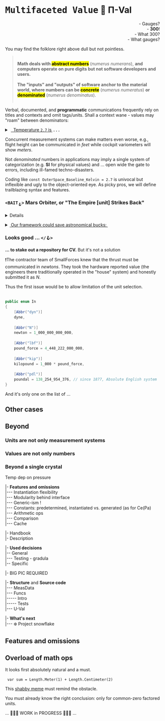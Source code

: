 # <samp>Multifaceted Value</samp> 💠 **Π-Val**

<p dir="rtl">?Gauges&nbsp;-<br />!<b>300</b>&nbsp;-<br />
?What 300&nbsp;-<br />?What gauges&nbsp;-</p>

 You may find the folklore right above dull but not pointless.
 
> &nbsp;\
> **Math deals with <mark>abstract numbers</mark>** (_numerus numerans_), **and computers operate on pure digits but not software developers and users.\
> \
 The "inputs" and "outputs" of software anchor to the material world, where numbers can be <mark>concrete</mark>** (_numerus numeratus_) **or <mark>denominated</mark>** (_numerus denominatus_).\
> &nbsp;
 
Verbal, documented, and **programmatic** communications frequently rely on titles and contexts and omit tags/units. Shall a context wane - values may "roam" between denominators:

<details><summary>&nbsp;<ins>&nbsp; Temperature <code>2.7</code> is&thinsp;</ins><b> .&nbsp;.&nbsp;.</b></summary>
<ins>the baseline of the Universe space in <i>Kelvin</i></ins> but in  <i>Celsius</i> or <i>Fahrenheit</i> &nbsp;&mdash;&nbsp; a casual weather for many non-astronauts.
<br /><br />
            
- Earth's closest approach to Mars is ca. `33'900'000` _miles_ but it seems credible in _kilometers_ and _nmi_.
- A child's age of `7` can imply months and years.
- The weekly payment of `1'000` dollars has a national hue: Australian, Canadian, Jamaican, and twenty more.
- _`Jack`_ can be family, given (not only on birth), and branded name.
- Five stars can mean 🌌 a constellation and 🌟an estimation.

</details>

Concurrent measurement systems can make matters even worse, e.g., flight height can be communicated in <i>feet</i> while cockpit variometers will show <i>meters</i>.

Not _denominated_ numbers in applications may imply a single system of categorization (e.g. **SI** for physical values) and ... open wide the gate to errors, including ill-famed techno-disasters.

Coding like `const OuterSpace_Baseline_Kelvin = 2.7` is univocal but inflexible and ugly to the object-oriented eye. As picky pros, we will define trailblazing syntax and features.

### <a id="mars-orbiter" /><code>&lt;<samp>BAIT</samp><sub>🪝</sub>&gt;</code> Mars Orbiter, or "The Empire [unit] Strikes Back"

<details><summary><ins>&nbsp;<i>Pound-force</i> [lbf] taken for <i>Newton</i> [N] destroyed the NASA Mars Climate Observer in 1999.&nbsp;</ins></summary>
&nbsp;
 
NASA part of the software relied on metric data from the "contractor" (the report doesn't name the known company, and neither do I). Still, the latter sent thrust in the _US Customary units_, based on the good old British **Imperial Pound**. Thus the poor
[Mars Climate Orbiter](https://en.wikipedia.org/wiki/Mars_Climate_Orbiter)<sup><b>w</b></sup> was put below the "survival altitude" orbit. 

```mermaid
---
config:
  look: handDrawn
  theme: neutral
noteBkgColor: rgb(255, 175, 175)
---
sequenceDiagram
participant NAV as Navigation Sofware<br />(Ground)
participant SF as Small Forces<br />Software (Ground)
participant SFO as Small Forces<br />Software (Spacecraft)
participant MCO as Mars Climate<br />Orbiter
participant MARS
 Note right of MARS: Red Planet
       MCO->>SFO: angular momentum!!
      SFO->>MCO: command: thrust to de-spun
      SFO->>SF: AMD with thrust in pound
      SF->>SF: calculate the position (attitude and orientation)
Note over SF,SF: done right since operates in pounds
      SF->>NAV: thrust data
rect rgb(255, 175, 175)
      NAV->>NAV: recalculate trajectory
Note over NAV,NAV: pound-second taken as newton-second 
end
      NAV->>MCO: Trajectory Correction Maneuver
      MCO--)MARS: approaches
Note over MCO,MARS: below the estimated trajectory
      MARS--xMCO: destroys
Note over MARS,MCO: atmospheric stress
destroy participant MCO
```
<div dir="rtl"><sub>Source: <a href="https://sma.nasa.gov/docs/default-source/safety-messages/safetymessage-2009-08-01-themarsclimateorbitermishap.pdf?sfvrsn=eaa1ef8_4">NASA: Lost in Translation, 2009</a></sub></div>

\____________________________________________________________________________________________________ </details>

<details><summary><ins>&nbsp;Our framework could save astronomical bucks:&nbsp;</ins></summary>

```diff

class Thrust : EventArgs
{
-   double Magnitude;
+   UVal.Phys.Mech.Force Magnitude;
    vector Direction;
    milliseconds Duration;
}

namespace CONTRACTOR.SmallForecesTeam;

event EventHandler<ThrustArgs> AngularMomentumDesaturation;

AngularMomentumDesaturation.Invoke(new Thrust {
-  Magnitude = reported_val,
+  Magnitude = Force.pound(reported_val),
   Direction = reported_dir, Duraion = duration
});

namespace NASA.Orbiter.NavigationTeam;

OnForce(Thrust thrust) {
-   Trajectory.Apply(thrust.Magnitude, thrust.Vector, thrust.Duration);
+   Trajectory.Apply(thrust.Magnitude.newton, thrust.Vector, thrust.Duration);
...
}

```

Conversion here is trivial, and <sub><picture><img alt="&nbsp;f&thinsp;u&thinsp;n&thinsp;c&thinsp;w&thinsp;a&thinsp;r&thinsp;e&thinsp;" src="../../_rsc/img/symb/funcware/funcware-bar_16px.jpg" /></picture></sub> offers an implementation [you can test🧪](../../../src/TuttiFrutti/FuncStore.Convers.Tests/PhysMath/Mech/ForcesTests.cs).

\____________________________________________________________________________________________________ </details>

### Looks good ... `</🪝>`

<b>... to stake out a repository for CV.</b> But it's not a solution

❗The contractor team of SmallForces knew that the thrust must be communicated in _newtons_. 
They took the hardware reported value (the engineers there traditionally operated in the "house" system) and honestly submitted it as _N_. 

Thus the first issue would be to allow limitation of the unit selection. 

```csharp

public enum In
{
    [Abbr("dyn")]
    dyne,

    [Abbr("N")]
    newton = 1_000_000_000_000,

    [Abbr("lbf")]
    pound_force = 4_448_222_000_000,

    [Abbr("kip")]
    kilopound = 1_000 * pound_force,

    [Abbr("pdl")]
    poundal = 138_254_954_376, // since 1877, Absolute English system
}
```

And it's only one on the list of ...

## Other cases

## Beyond

### Units are not only measurement systems

### Values are not only numbers

### Beyond a single crystal

Temp dep on pressure


|- **Features and omissions**\
|--- Instantiation flexibility\
|--- Modularity behind interface\
|--- Generic-ism !\
|--- Constants: predetermined, instantiated vs. generated (as for Ce(Pa)\
|--- Arithmetic ops\
|--- Comparison\
|--- Cache

|- Handbook\
|- Description

|- **Used decisions**\
|-- General\
|--- Testing - gradula\
|-- Specific

|- BIG PIC REQUIRED

|- **Structure** and **Source code**\
|--- MeasData\
|--- Funcs\
|----- Intro\
|----- Tests\
|--- U-Val

|- **What's next**\
|--- ❄️ Project snowflake

## Features and omissions

## Overload of math ops

It looks first absolutely natural and a must.

``` var sum = Length.Meter(1) + Length.Centimeter(2)```

This [shabby meme](https://github.com/Kyriosity/read-write/blob/main/readme%2B/pencraft/readme%2B/_rsc/_img/memes/CalmDown_0Cplus0Cis64F.jpg) must remind the obstacle. 
 
You must already know the right conclusion: only for common-zero factored units.

... 🚧🚧🚧 WORK in PROGRESS 🚧🚧🚧 ...

